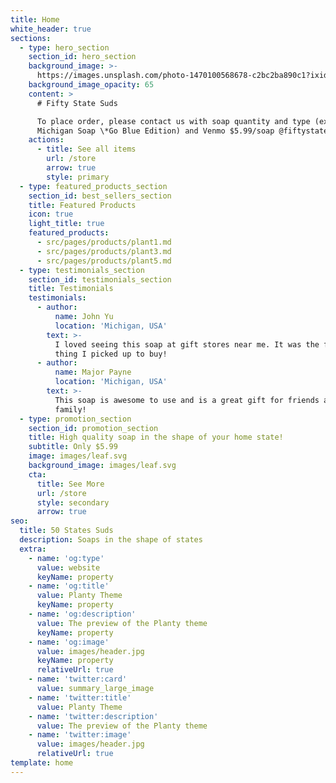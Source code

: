 ```yaml
---
title: Home
white_header: true
sections:
  - type: hero_section
    section_id: hero_section
    background_image: >-
      https://images.unsplash.com/photo-1470100568678-c2bc2ba890c1?ixid=MnwxMjA3fDB8MHxwaG90by1wYWdlfHx8fGVufDB8fHx8&ixlib=rb-1.2.1&auto=format&fit=crop&w=1974&q=80
    background_image_opacity: 65
    content: >
      # Fifty State Suds

      To place order, please contact us with soap quantity and type (ex. 1
      Michigan Soap \*Go Blue Edition) and Venmo $5.99/soap @fiftystatesuds
    actions:
      - title: See all items
        url: /store
        arrow: true
        style: primary
  - type: featured_products_section
    section_id: best_sellers_section
    title: Featured Products
    icon: true
    light_title: true
    featured_products:
      - src/pages/products/plant1.md
      - src/pages/products/plant3.md
      - src/pages/products/plant5.md
  - type: testimonials_section
    section_id: testimonials_section
    title: Testimonials
    testimonials:
      - author:
          name: John Yu
          location: 'Michigan, USA'
        text: >-
          I loved seeing this soap at gift stores near me. It was the first
          thing I picked up to buy!
      - author:
          name: Major Payne
          location: 'Michigan, USA'
        text: >-
          This soap is awesome to use and is a great gift for friends and
          family!
  - type: promotion_section
    section_id: promotion_section
    title: High quality soap in the shape of your home state!
    subtitle: Only $5.99
    image: images/leaf.svg
    background_image: images/leaf.svg
    cta:
      title: See More
      url: /store
      style: secondary
      arrow: true
seo:
  title: 50 States Suds
  description: Soaps in the shape of states
  extra:
    - name: 'og:type'
      value: website
      keyName: property
    - name: 'og:title'
      value: Planty Theme
      keyName: property
    - name: 'og:description'
      value: The preview of the Planty theme
      keyName: property
    - name: 'og:image'
      value: images/header.jpg
      keyName: property
      relativeUrl: true
    - name: 'twitter:card'
      value: summary_large_image
    - name: 'twitter:title'
      value: Planty Theme
    - name: 'twitter:description'
      value: The preview of the Planty theme
    - name: 'twitter:image'
      value: images/header.jpg
      relativeUrl: true
template: home
---
```

